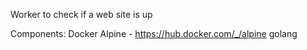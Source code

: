 Worker to check if a web site is up


Components:
Docker
Alpine -  https://hub.docker.com/_/alpine
golang 



